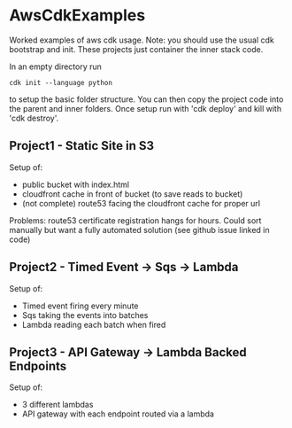 # AwsCdkExamples
Worked examples of aws cdk usage. Note: you should use the usual cdk bootstrap and init. These projects just container the inner stack code.

In an empty directory run
```shell
cdk init --language python
```
to setup the basic folder structure. You can then copy the project code into the parent and inner folders.
Once setup run with 'cdk deploy' and kill with 'cdk destroy'.

## Project1 - Static Site in S3

Setup of:
- public bucket with index.html
- cloudfront cache in front of bucket (to save reads to bucket)
- (not complete) route53 facing the cloudfront cache for proper url

Problems: route53 certificate registration hangs for hours. Could sort manually but want a fully automated solution (see github issue linked in code)

## Project2 - Timed Event -> Sqs -> Lambda

Setup of:
- Timed event firing every minute
- Sqs taking the events into batches
- Lambda reading each batch when fired


## Project3 - API Gateway -> Lambda Backed Endpoints

Setup of:
- 3 different lambdas
- API gateway with each endpoint routed via a lambda